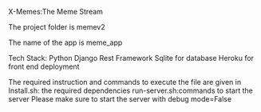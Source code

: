 X-Memes:The Meme Stream

The project folder is memev2

The name of the app is meme_app

Tech Stack:
Python Django Rest Framework
Sqlite for database
Heroku for front end deployment


The required instruction and commands to execute the file are given in 
Install.sh: the required dependencies
run-server.sh:commands to start the server
Please make sure to start the server with debug mode=False 
